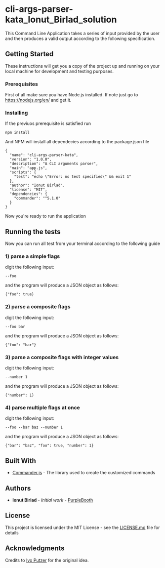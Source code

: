 # cli-args-parser-kata_Ionut_Birlad_solution

This Command Line Application takes a series of input provided by the user and then produces a valid output according to the following specification.

## Getting Started

These instructions will get you a copy of the project up and running on your local machine for development and testing purposes.

### Prerequisites

First of all make sure you have Node.js installed. If note just go to https://nodejs.org/en/ and get it.

### Installing

If the previuos prerequisite is satisfied run


```
npm install
```

And NPM will install all dependecies according to the package.json file

```
{
  "name": "cli-args-parser-kata",
  "version": "1.0.0",
  "description": "A CLI arguments parser",
  "main": "app.js",
  "scripts": {
    "test": "echo \"Error: no test specified\" && exit 1"
  },
  "author": "Ionut Birlad",
  "license": "MIT",
  "dependencies": {
    "commander": "^5.1.0"
  }
}
```

Now you're ready to run the application

## Running the tests

Now you can run all test from your terminal according to the following guide

### 1) parse a simple flags

digit the following input:

```
--foo
```

and the program will produce a JSON object as follows:

```
{"foo": true}
```

### 2) parse a composite flags

digit the following input:

```
--foo bar
```

and the program will produce a JSON object as follows:

```
{"foo": "bar"}
```

### 3) parse a composite flags with integer values

digit the following input:

```
--number 1
```

and the program will produce a JSON object as follows:

```
{"number": 1}
```

### 4) parse multiple flags at once

digit the following input:

```
--foo --bar baz --number 1
```

and the program will produce a JSON object as follows:

```
{"bar": "baz", "foo": true, "number": 1}
```

## Built With

* [Commander.js](https://github.com/tj/commander.js/) - The library used to create the customized commands

## Authors

* **Ionut Birlad** - *Initial work* - [PurpleBooth](https://github.com/PurpleBooth)

## License

This project is licensed under the MIT License - see the [LICENSE.md](LICENSE.md) file for details

## Acknowledgments

Credits to [Ivo Putzer](https://github.com/ivoputzer) for the original idea.
